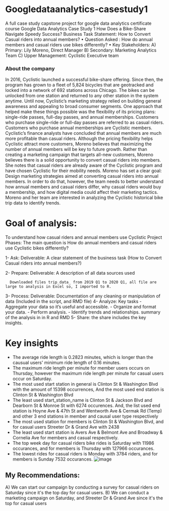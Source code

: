 # Googledataanalytics-casestudy1
A full case study capstone project for google data analytics certificate course
Google Data Analytics Case Study 1
How Does a Bike-Share Navigate Speedy Success?
Business Task Statement:
How to Convert Casual riders into annual members?
• Question Asked : How do annual members and casual riders use bikes differently?
• Key Stakeholders: 
     A) Primary: Lily Moreno,  Direct Manager 
     B) Secondary: Marketing Analytics Team 
     C) Upper Management: Cyclistic Executive team
### About the company
In 2016, Cyclistic launched a successful bike-share offering. Since then, the program has grown to a fleet of 5,824 bicycles that are geotracked and locked into a network of 692 stations across Chicago. The bikes can be unlocked from one station and returned to any other station in the system anytime. Until now, Cyclistic’s marketing strategy relied on building general awareness and appealing to broad consumer segments. One approach that helped make these things possible was the flexibility of its pricing plans: single-ride passes, full-day passes, and annual memberships. Customers who purchase single-ride or full-day passes are referred to as casual riders. Customers who purchase annual memberships are Cyclistic members. Cyclistic’s finance analysts have concluded that annual members are much more profitable than casual riders. Although the pricing flexibility helps Cyclistic attract more customers, Moreno believes that maximizing the number of annual members will be key to future growth. Rather than creating a marketing campaign that targets all-new customers, Moreno believes there is a solid opportunity to convert casual riders into members. She notes that casual riders are already aware of the Cyclistic program and have chosen Cyclistic for their mobility needs. Moreno has set a clear goal: Design marketing strategies aimed at converting casual riders into annual members. In order to do that, however, the team needs to better understand how annual members and casual riders differ, why casual riders would buy a membership, and how digital media could affect their marketing tactics. Moreno and her team are interested in analyzing the Cyclistic historical bike trip data to identify trends.
# Goal of analysis:
To understand how casual riders and annual members use Cyclistic 
Project Phases: The main question is How do annual members and casual riders use Cyclistic bikes differently?

1- Ask: Deliverable: A clear statement of the business task (How to Convert Casual riders into annual members?)

2- Prepare: Deliverable: A description of all data sources used

      Downloaded files trip_data_ from 2019 Q1 to 2020 Q1, all file are large to analysis in Excel so, I imported to R.
3- Process: Deliverable: Documentation of any cleaning or manipulation of data (Included in the script, and RMD file)
4- Analyze: Key tasks
    - Aggregate your data so it’s useful and accessible.
    - Organize and format your data. 
    - Perform analysis. 
    - Identify trends and relationships.
summary of the analysis in in R and RMD
5- Share: the share includes the key insights.
# Key insights
- The average ride length is 0.2823 minutes, which is longer than the causual users' minimum ride length of 0.16 minutes.
- The maximum ride length per minute for member users occurs on Thursday, however the maximum ride length per minute for casual users occur on Saturday. 
- The most used start station in general is Clinton St & Washington Blvd with the amount of 15398 occurrences, And the most used end station is Clinton St & Washington Blvd 
-  The least used start_station_name is Clinton St & Jackson Blvd and Dearborn St & Monroe St with  6274 occurences. And, the list used end station is Hoyne Ave & 47th St  and Wentworth Ave & Cermak Rd (Temp) and other 3 end stations in member and causal user type respectively
- The most used station for members is Clinton St & Washington Blvd, and for casual users Streeter Dr & Grand Ave with 2438
- The least used start station is Avers Ave & Belmont Ave and Broadway & Cornelia Ave for members and casual respectively.
-  The top week day for casual riders bike rides is Saturday with 11986 occurances, and for members is Thursday with 127966 occurances.
-  The lowest rides for casual riders is Monday with 3784 riders, and for members is Sunday 7532 occurances.
![image](https://github.com/user-attachments/assets/e5d578f6-d86c-4c76-9e45-2b7c442d2671)

## My Recommendations: 
A) We can start our campaign by conducting a survey for casual riders on Saturday since it's the top day for casual users. 
B) We can conduct a marketing campaign on Saturday, and Streeter Dr & Grand Ave since it's the top for casual users 

